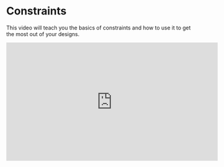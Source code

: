 # Constraints
This video will teach you the basics of constraints and how to use it to get the most out of your designs.

<iframe width="560" height="315" src="https://www.youtube.com/embed/LHY9cm_2zwU?si=wzrSoe1KJHFAN1Ib" title="YouTube video player" frameborder="0" allow="accelerometer; autoplay; clipboard-write; encrypted-media; gyroscope; picture-in-picture; web-share" allowfullscreen></iframe>